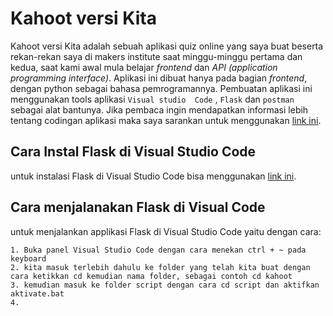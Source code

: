 # Kahoot versi Kita


Kahoot versi Kita adalah sebuah aplikasi quiz online yang saya buat beserta rekan-rekan saya di makers institute saat minggu-minggu 
pertama dan kedua, saat kami awal mula belajar _frontend_ dan _API (application programming interface)_. Aplikasi ini dibuat hanya pada 
bagian _frontend_, dengan python sebagai bahasa pemrogramannya. Pembuatan aplikasi ini menggunakan tools aplikasi `Visual studio  Code` ,
`Flask` dan `postman` sebagai alat bantunya. Jika pembaca ingin mendapatkan informasi lebih tentang codingan aplikasi maka saya 
sarankan untuk menggunakan [link ini](https://github.com/khansahn/refactored-octo-broccoli-kahoot/tree/master/Projects/kahoot-server).

## Cara Instal Flask di Visual Studio Code
untuk instalasi Flask di Visual Studio Code bisa menggunakan [link ini](https://code.visualstudio.com/docs/python/tutorial-flask "disini").

## Cara menjalanakan Flask di Visual Code
untuk menjalankan applikasi Flask di Visual Studio Code yaitu dengan cara:
```
1. Buka panel Visual Studio Code dengan cara menekan ctrl + ~ pada keyboard
2. kita masuk terlebih dahulu ke folder yang telah kita buat dengan cara ketikkan cd kemudian nama folder, sebagai contoh cd kahoot
3. kemudian masuk ke folder script dengan cara cd script dan aktifkan aktivate.bat 
4. 
```
